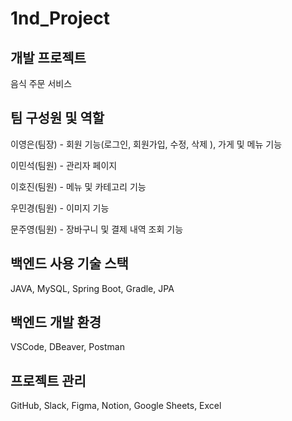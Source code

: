 # 1nd_Project

## 개발 프로젝트

음식 주문 서비스 

## 팀 구성원 및 역할

이영은(팀장) - 회원 기능(로그인, 회원가입, 수정, 삭제 ), 가게 및 메뉴 기능 

이민석(팀원) - 관리자 페이지 

이호진(팀원) - 메뉴 및 카테고리 기능

우민경(팀원) - 이미지 기능

문주영(팀원) - 장바구니 및 결제 내역 조회 기능 

## 백엔드 사용 기술 스택

JAVA, MySQL, Spring Boot, Gradle, JPA

## 백엔드 개발 환경

VSCode, DBeaver, Postman

## 프로젝트 관리

GitHub, Slack, Figma, Notion, Google Sheets, Excel

